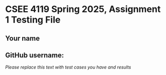 # CSEE 4119 Spring 2025, Assignment 1 Testing File
## Your name
## GitHub username:

*Please replace this text with test cases you have and results*